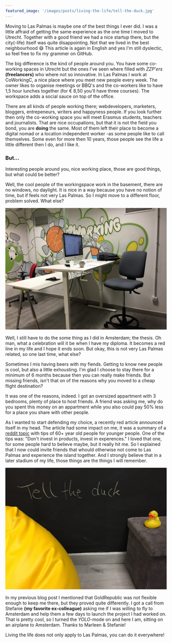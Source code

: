 ```yaml
---
featured_image: '/images/posts/living-the-life/tell-the-duck.jpg'
---
```


Moving to Las Palmas is maybe one of the best things I ever did. I was a little affraid of getting the same experience as the one time I moved to Utrecht. Together with a good friend we had a nice startup there, but the city(-life) itself was quite disappointing. Not that we lived in the best neighbourhood :smile: This article is again in English and yes I'm still dyslectic, so feel free to fix my grammer on GitHub.

The big difference is the kind of people around you. You have some co-working spaces in Utrecht but the ones I've seen where filled with *ZZP'ers* __(freelancers)__ who where not so innovative. In Las Palmas I work at CoWorkingC, a nice place where you meet new people every week. The owner likes to organise meetings or BBQ's and the co-workers like to have 1,5 hour lunches together (for € 8,50 you'll have three courses). The workspace adds a social sauce on top of the office.

There are all kinds of people working there; webdevelopers, marketers, bloggers, entrepeneurs, writers and happyness people. If you look further then only the co-working space you will meet Erasmus students, teachers and journalists. That are nice occupations, but that it is not the field you bond, you are __doing__ the same. Most of them left their place to become a digital nomad or a location independent worker -as some people like to call themselves. Some even for more then 10 years, those people see the life a little different then I do, and I like it.

### But...

Interesting people around you, nice working place, those are good things, but what could be better?

Well, the cool people of the workingspace work in the basement, there are no windows, no daylight. It is nice in a way because you have no notion of time, but if feels not very Las Palmas. So I might move to a different floor, problem solved. What else?

<div><img src="/images/posts/living-the-life/basement.jpg"></div>

Well, I still have to do the some thing as I did in Amsterdam; the thesis. Oh man, what a celebration will it be when I have my diploma. It becomes a red line in my life and I hope it ends soon. But okay, this is not very Las Palmas related, so one last time, what else?

Sometimes I mis having beers with my fiends. Getting to know new people is cool, but also a little exhousting. I'm glad I choose to stay there for a minimum of 6 months because then you can really make friends. But missing friends, isn't that on of the reasons why you moved to a cheap flight destination?

It was one of the reasons, indeed. I got an oversized appartment with 3 bedrooms, plenty of place to host friends. A friend was asking me, why do you spent this money on an appartment while you also could pay 50% less for a place you share with other people.

As I wanted to start defending my choice, a recently red article announced itself in my head. The article had some impact on me, it was a summary of a [reddit topic](https://www.reddit.com/r/AskReddit/comments/1mw2mo/60_year_old_redditors_what_advicetips_would_you/) with tips of 60+ year old people for younger people. One of the tips was: "Don't invest in products, invest in experences." I loved that one, for some people hard to believe maybe, but it really hit me. So I explained that I now could invite friends that whould otherwise not come to Las Palmas and experience the island together. And I strongly believe that in a later stadium of my life, those things are the things I will remember.

<div><img src="/images/posts/living-the-life/tell-the-duck.jpg"></div>

In my previous blog post I mentioned that GoldRepublic was not flexible enough to keep me there, but they proved quite differently. I got a call from Stefanie __(my favorite ex-colleague)__ asking me if I was willing to fly to Amsterdam and help them a few days to launch the project I had worked on. That is pretty cool, so I turned the *YOLO*-mode on and here I am, sitting on an airplane to Amsterdam. Thanks to Marleen & Stefanie!

Living the life does not only apply to Las Palmas, you can do it everywhere!
